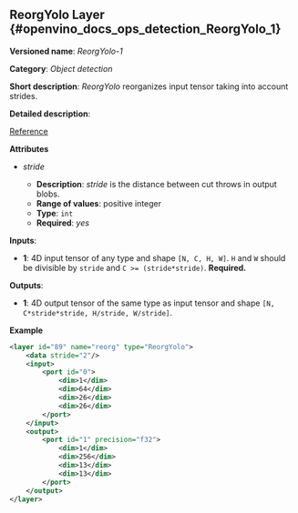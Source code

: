 ## ReorgYolo Layer <a name="ReorgYolo"></a> {#openvino_docs_ops_detection_ReorgYolo_1}

**Versioned name**: *ReorgYolo-1*

**Category**: *Object detection*

**Short description**: *ReorgYolo* reorganizes input tensor taking into account strides.

**Detailed description**:

[Reference](https://arxiv.org/pdf/1612.08242.pdf)

**Attributes**

* *stride*

  * **Description**: *stride* is the distance between cut throws in output blobs.
  * **Range of values**: positive integer
  * **Type**: `int`
  * **Required**: *yes*

**Inputs**:

*   **1**: 4D input tensor of any type and shape `[N, C, H, W]`. `H` and `W` should be divisible by `stride` and `C >= (stride*stride)`. **Required.**

**Outputs**:

*   **1**: 4D output tensor of the same type as input tensor and shape `[N, C*stride*stride, H/stride, W/stride]`.

**Example**

```xml
<layer id="89" name="reorg" type="ReorgYolo">
    <data stride="2"/>
    <input>
        <port id="0">
            <dim>1</dim>
            <dim>64</dim>
            <dim>26</dim>
            <dim>26</dim>
        </port>
    </input>
    <output>
        <port id="1" precision="f32">
            <dim>1</dim>
            <dim>256</dim>
            <dim>13</dim>
            <dim>13</dim>
        </port>
    </output>
</layer>
```
